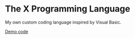 # The X Programming Language

My own custom coding language inspired by Visual Basic.

[Demo code](./code.png)
